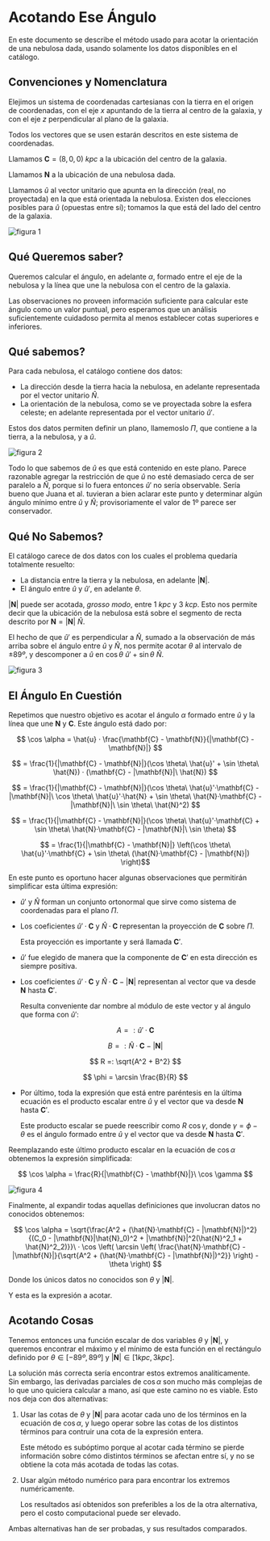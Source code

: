 # Acotando Ese Ángulo

En este documento se describe el método usado para acotar la orientación de una nebulosa dada,
usando solamente los datos disponibles en el catálogo.

## Convenciones y Nomenclatura

Elejimos un sistema de coordenadas cartesianas con la tierra en el origen de coordenadas, con el eje
$x$ apuntando de la tierra al centro de la galaxia, y con el eje $z$ perpendicular al plano de la
galaxia.

Todos los vectores que se usen estarán descritos en este sistema de coordenadas.

Llamamos $\mathbf{C} = (8, 0, 0)\ kpc$ a la ubicación del centro de la galaxia.

Llamamos $\mathbf{N}$ a la ubicación de una nebulosa dada.

Llamamos $\hat{u}$ al vector unitario que apunta en la dirección (real, no proyectada) en la que está 
orientada la nebulosa. Existen dos elecciones posibles para $\hat{u}$ (opuestas entre sí); tomamos la
que está del lado del centro de la galaxia.

![figura 1](fig1.png)

## Qué Queremos saber?

Queremos calcular el ángulo, en adelante $\alpha$, formado entre el eje de la nebulosa y la línea que une
la nebulosa con el centro de la galaxia.

Las observaciones no proveen información suficiente para calcular este ángulo como un valor puntual, pero
esperamos que un análisis suficientemente cuidadoso permita al menos establecer cotas superiores e
inferiores.

## Qué sabemos?

Para cada nebulosa, el catálogo contiene dos datos:
- La dirección desde la tierra hacia la nebulosa, en adelante representada por el vector unitario $\hat{N}$.
- La orientación de la nebulosa, como se ve proyectada sobre la esfera celeste; en adelante representada por el vector unitario $\hat{u}'$.

Estos dos datos permiten definir un plano, llamemoslo $\Pi$, que contiene a la tierra, a la nebulosa, y a $\hat{u}$.

![figura 2](fig2.png)

Todo lo que sabemos de $\hat{u}$ es que está contenido en este plano. Parece razonable agregar la restricción
de que $\hat{u}$ no esté demasiado cerca de ser paralelo a $\hat{N}$, porque si lo fuera entonces $\hat{u}'$
no sería observable. Sería bueno que Juana et al. tuvieran a bien aclarar este punto y determinar algún ángulo
mínimo entre $\hat{u}$ y $\hat{N}$; provisoriamente el valor de 1º parece ser conservador.

## Qué No Sabemos?

El catálogo carece de dos datos con los cuales el problema quedaría totalmente resuelto:
- La distancia entre la tierra y la nebulosa, en adelante $|\mathbf{N}|$.
- El ángulo entre $\hat{u}$ y $\hat{u}'$, en adelante $\theta$.

$|\mathbf{N}|$ puede ser acotada, *grosso modo*, entre $1\ kpc$ y $3\ kcp$. Esto nos permite decir que
la ubicación de la nebulosa está sobre el segmento de recta descrito por $\mathbf{N} = |\mathbf{N}|\ \hat{N}$.

El hecho de que $\hat{u}'$ es perpendicular a $\hat{N}$, sumado a la observación de más arriba sobre el ángulo
entre $\hat{u}$ y $\hat{N}$, nos permite acotar $\theta$ al intervalo de $\pm 89º$, y descomponer a $\hat{u}$ en
$\cos \theta\ \hat{u}' + \sin \theta\ \hat{N}$.

![figura 3](fig3.png)

## El Ángulo En Cuestión

Repetimos que nuestro objetivo es acotar el ángulo $\alpha$ formado entre $\hat{u}$ y la línea que une $\mathbf{N}$
y $\mathbf{C}$. Este ángulo está dado por:

$$ \cos \alpha = \hat{u} · \frac{\mathbf{C} - \mathbf{N}}{|\mathbf{C} - \mathbf{N}|} $$

$$ = \frac{1}{|\mathbf{C} - \mathbf{N}|}(\cos \theta\ \hat{u}' + \sin \theta\ \hat{N}) · (\mathbf{C} - |\mathbf{N}|\ \hat{N}) $$

$$ = \frac{1}{|\mathbf{C} - \mathbf{N}|}(\cos \theta\ \hat{u}'·\mathbf{C} - |\mathbf{N}|\ \cos \theta\ \hat{u}'·\hat{N} + \sin \theta\ \hat{N}·\mathbf{C} - |\mathbf{N}|\ \sin \theta\ \hat{N}^2) $$

$$ = \frac{1}{|\mathbf{C} - \mathbf{N}|}(\cos \theta\ \hat{u}'·\mathbf{C} + \sin \theta\ \hat{N}·\mathbf{C} - |\mathbf{N}|\ \sin \theta) $$

$$ = \frac{1}{|\mathbf{C} - \mathbf{N}|} \left(\cos \theta\ \hat{u}'·\mathbf{C} + \sin \theta\ (\hat{N}·\mathbf{C} - |\mathbf{N}|) \right)$$


En este punto es oportuno hacer algunas observaciones que permitirán simplificar esta última expresión:

- $\hat{u}'$ y $\hat{N}$ forman un conjunto ortonormal que sirve como sistema de coordenadas para el plano $\Pi$.
- Los coeficientes $\hat{u}'·\mathbf{C}$ y $\hat{N}·\mathbf{C}$ representan la proyección de $\mathbf{C}$ sobre $\Pi$.
  
  Esta proyección es importante y será llamada $\mathbf{C}'$.
  
- $\hat{u}'$ fue elegido de manera que la componente de $\mathbf{C}'$ en esta dirección es siempre positiva.
- Los coeficientes $\hat{u}'·\mathbf{C}$ y $\hat{N}·\mathbf{C} - |\mathbf{N}|$ representan al vector que va desde $\mathbf{N}$ hasta $\mathbf{C}'$.

  Resulta conveniente dar nombre al módulo de este vector y al ángulo que forma con $\hat{u}'$:

$$ A =: \hat{u}'·\mathbf{C} $$

$$ B =: \hat{N}·\mathbf{C} - |\mathbf{N}| $$

$$ R =: \sqrt{A^2 + B^2} $$

$$ \phi = \arcsin \frac{B}{R} $$

- Por último, toda la expresión que está entre paréntesis en la última ecuación es el producto escalar entre $\hat{u}$ y el vector que va desde $\mathbf{N}$ hasta $\mathbf{C}'$.

  Este producto escalar se puede reescribir como $R\ \cos \gamma$, donde $\gamma = \phi - \theta$ es el ángulo formado entre $\hat{u}$ y el vector que va desde $\mathbf{N}$ hasta $\mathbf{C}'$.

Reemplazando este último producto escalar en la ecuación de $\cos \alpha$ obtenemos la expresión simplificada:

$$ \cos \alpha = \frac{R}{|\mathbf{C} - \mathbf{N}|}\ \cos \gamma $$

![figura 4](fig4.png)

Finalmente, al expandir todas aquellas definiciones que involucran datos no conocidos obtenemos:

$$
\cos \alpha = \sqrt{\frac{A^2 + (\hat{N}·\mathbf{C} - |\mathbf{N}|)^2}{(C_0 - |\mathbf{N}|\hat{N}_0)^2 + |\mathbf{N}|^2(\hat{N}^2_1 + \hat{N}^2_2)}}\ ·
\cos \left( \arcsin \left( \frac{\hat{N}·\mathbf{C} - |\mathbf{N}|}{\sqrt{A^2 + (\hat{N}·\mathbf{C} - |\mathbf{N}|)^2}} \right) - \theta \right)
$$

Donde los únicos datos no conocidos son $\theta$ y $|\mathbf{N}|$.

Y esta es la expresión a acotar.

## Acotando Cosas

Tenemos entonces una función escalar de dos variables $\theta$ y $|\mathbf{N}|$, y queremos encontrar el máximo y el mínimo
de esta función en el rectángulo definido por $\theta \in [-89º, 89º]$ y $|\mathbf{N}| \in [1 kpc, 3kpc]$.

La solución más correcta sería encontrar estos extremos analíticamente. Sin embargo, las derivadas parciales de $\cos \alpha$
son mucho más complejas de lo que uno quiciera calcular a mano, así que este camino no es viable. Esto nos deja con dos alternativas:

1. Usar las cotas de $\theta$ y $|\mathbf{N}|$ para acotar cada uno de los términos en la ecuación de $\cos \alpha$, y luego operar
   sobre las cotas de los distintos términos para contruir una cota de la expresión entera.

   Este método es subóptimo porque al acotar cada término se pierde información sobre cómo distintos términos se afectan entre sí,
   y no se obtiene la cota más acotada de todas las cotas.

2. Usar algún método numérico para para encontrar los extremos numéricamente.

   Los resultados así obtenidos son preferibles a los de la otra alternativa, pero el costo computacional puede ser elevado.

Ambas alternativas han de ser probadas, y sus resultados comparados.







